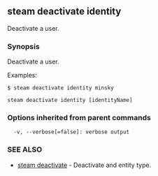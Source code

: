 ## steam deactivate identity

Deactivate a user.

### Synopsis


Deactivate a user.

Examples:

	$ steam deactivate identity minsky

```
steam deactivate identity [identityName]
```

### Options inherited from parent commands

```
  -v, --verbose[=false]: verbose output
```

### SEE ALSO
* [steam deactivate](steam_deactivate.md)	 - Deactivate and entity type.

